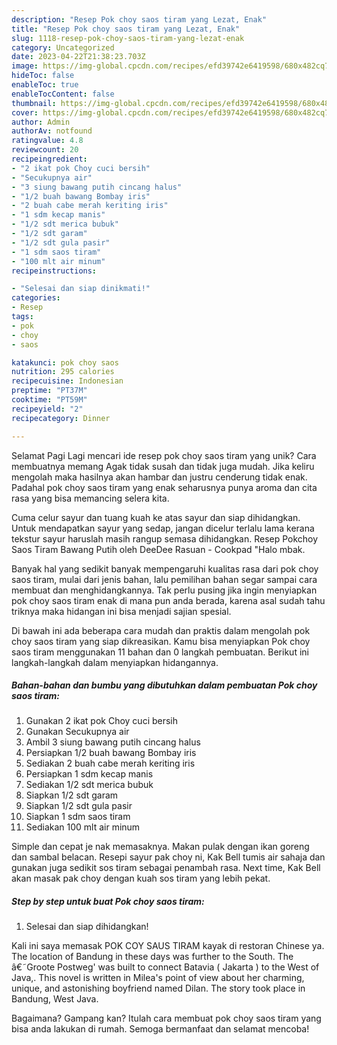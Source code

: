 ```yaml
---
description: "Resep Pok choy saos tiram yang Lezat, Enak"
title: "Resep Pok choy saos tiram yang Lezat, Enak"
slug: 1118-resep-pok-choy-saos-tiram-yang-lezat-enak
category: Uncategorized
date: 2023-04-22T21:38:23.703Z
image: https://img-global.cpcdn.com/recipes/efd39742e6419598/680x482cq70/pok-choy-saos-tiram-foto-resep-utama.jpg
hideToc: false
enableToc: true
enableTocContent: false
thumbnail: https://img-global.cpcdn.com/recipes/efd39742e6419598/680x482cq70/pok-choy-saos-tiram-foto-resep-utama.jpg
cover: https://img-global.cpcdn.com/recipes/efd39742e6419598/680x482cq70/pok-choy-saos-tiram-foto-resep-utama.jpg
author: Admin
authorAv: notfound
ratingvalue: 4.8
reviewcount: 20
recipeingredient:
- "2 ikat pok Choy cuci bersih"
- "Secukupnya air"
- "3 siung bawang putih cincang halus"
- "1/2 buah bawang Bombay iris"
- "2 buah cabe merah keriting iris"
- "1 sdm kecap manis"
- "1/2 sdt merica bubuk"
- "1/2 sdt garam"
- "1/2 sdt gula pasir"
- "1 sdm saos tiram"
- "100 mlt air minum"
recipeinstructions:

- "Selesai dan siap dinikmati!"
categories:
- Resep
tags:
- pok
- choy
- saos

katakunci: pok choy saos 
nutrition: 295 calories
recipecuisine: Indonesian
preptime: "PT37M"
cooktime: "PT59M"
recipeyield: "2"
recipecategory: Dinner

---
```



Selamat Pagi Lagi mencari ide resep pok choy saos tiram yang unik? Cara membuatnya memang Agak tidak susah dan tidak juga mudah. Jika keliru mengolah maka hasilnya akan hambar dan justru cenderung tidak enak. Padahal pok choy saos tiram yang enak seharusnya punya aroma dan cita rasa yang bisa memancing selera kita.


Cuma celur sayur dan tuang kuah ke atas sayur dan siap dihidangkan. Untuk mendapatkan sayur yang sedap, jangan dicelur terlalu lama kerana tekstur sayur haruslah masih rangup semasa dihidangkan. Resep Pokchoy Saos Tiram Bawang Putih oleh DeeDee Rasuan - Cookpad &#34;Halo mbak.

Banyak hal yang sedikit banyak mempengaruhi kualitas rasa dari pok choy saos tiram, mulai dari jenis bahan, lalu pemilihan bahan segar sampai cara membuat dan menghidangkannya. Tak perlu pusing jika ingin menyiapkan pok choy saos tiram enak di mana pun anda berada, karena asal sudah tahu triknya maka hidangan ini bisa menjadi sajian spesial.


Di bawah ini ada beberapa cara mudah dan praktis dalam mengolah pok choy saos tiram yang siap dikreasikan. Kamu bisa menyiapkan Pok choy saos tiram menggunakan 11 bahan dan 0 langkah pembuatan. Berikut ini langkah-langkah dalam menyiapkan hidangannya.

<!--inarticleads1-->

##### Bahan-bahan dan bumbu yang dibutuhkan dalam pembuatan Pok choy saos tiram:

1. Gunakan 2 ikat pok Choy cuci bersih
1. Gunakan Secukupnya air
1. Ambil 3 siung bawang putih cincang halus
1. Persiapkan 1/2 buah bawang Bombay iris
1. Sediakan 2 buah cabe merah keriting iris
1. Persiapkan 1 sdm kecap manis
1. Sediakan 1/2 sdt merica bubuk
1. Siapkan 1/2 sdt garam
1. Siapkan 1/2 sdt gula pasir
1. Siapkan 1 sdm saos tiram
1. Sediakan 100 mlt air minum


Simple dan cepat je nak memasaknya. Makan pulak dengan ikan goreng dan sambal belacan. Resepi sayur pak choy ni, Kak Bell tumis air sahaja dan gunakan juga sedikit sos tiram sebagai penambah rasa. Next time, Kak Bell akan masak pak choy dengan kuah sos tiram yang lebih pekat. 

<!--inarticleads2-->

##### Step by step untuk buat Pok choy saos tiram:


1. Selesai dan siap dihidangkan!

Kali ini saya memasak POK COY SAUS TIRAM kayak di restoran Chinese ya. The location of Bandung in these days was further to the South. The â€˜Groote Postweg&#39; was built to connect Batavia ( Jakarta ) to the West of Java,. This novel is written in Milea&#39;s point of view about her charming, unique, and astonishing boyfriend named Dilan. The story took place in Bandung, West Java. 

Bagaimana? Gampang kan? Itulah cara membuat pok choy saos tiram yang bisa anda lakukan di rumah. Semoga bermanfaat dan selamat mencoba!
